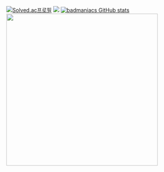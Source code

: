 <span>[![Solved.ac프로필](http://mazassumnida.wtf/api/v2/generate_badge?boj=gitadora)](https://solved.ac/gitadora)
<img src="http://mazandi.herokuapp.com/api?handle=gitadora&theme=cold"/></span>
<span>[![badmaniacs GitHub stats](https://github-readme-stats.vercel.app/api?username=badmaniacs)](https://github.com/badmaniacs/github-readme-stats)<br>
<img src="https://user-images.githubusercontent.com/96967183/161182339-d1c90300-4f74-4c4e-a66c-7e1522e0e13d.gif" width="400"><br></span>
